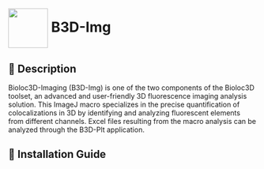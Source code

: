 <h1><img align="center" height="80" src="/B3D-Img/ressource/logo.ico"> B3D-Img</h1>

## 📝 Description  
Bioloc3D-Imaging (B3D-Img) is one of the two components of the Bioloc3D toolset, an advanced and user-friendly 3D fluorescence imaging analysis solution. This ImageJ macro specializes in the precise quantification of colocalizations in 3D by identifying and analyzing fluorescent elements from different channels. Excel files resulting from the macro analysis can be analyzed through the B3D-Plt application. 

## 📌 Installation Guide  

